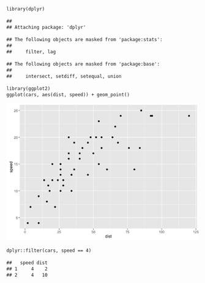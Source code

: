     library(dplyr)

    ## 
    ## Attaching package: 'dplyr'

    ## The following objects are masked from 'package:stats':
    ## 
    ##     filter, lag

    ## The following objects are masked from 'package:base':
    ## 
    ##     intersect, setdiff, setequal, union

    library(ggplot2)
    ggplot(cars, aes(dist, speed)) + geom_point()

![](Readme_files/figure-markdown_strict/unnamed-chunk-1-1.png)  

    dplyr::filter(cars, speed == 4)

    ##   speed dist
    ## 1     4    2
    ## 2     4   10
